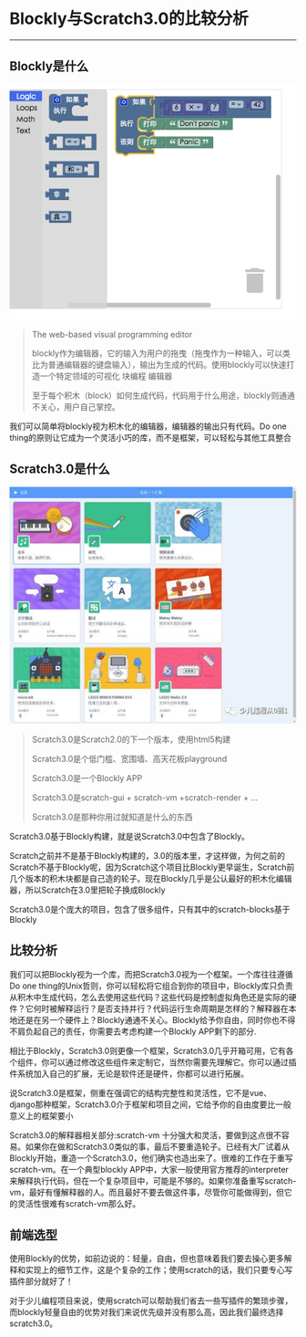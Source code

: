 # Blockly与Scratch3.0的比较分析
----

## Blockly是什么

![avatar](p1.png)

> The web-based visual programming editor
> 
> blockly作为编辑器，它的输入为用户的拖曳（拖曳作为一种输入，可以类比为普通编辑器的键盘输入），输出为生成的代码。使用blockly可以快速打造一个特定领域的可视化 块编程 编辑器
> 
> 至于每个积木（block）如何生成代码，代码用于什么用途，blockly则通通不关心，用户自己掌控。

我们可以简单将blockly视为积木化的编辑器，编辑器的输出只有代码。Do one thing的原则让它成为一个灵活小巧的库，而不是框架，可以轻松与其他工具整合

## Scratch3.0是什么

![avatar](p2.jpg)
> Scratch3.0是Scratch2.0的下一个版本，使用html5构建
> 
> Scratch3.0是个低门槛、宽围墙、高天花板playground
> 
> Scratch3.0是一个Blockly APP
> 
> Scratch3.0是scratch-gui + scratch-vm +scratch-render + ...
> 
> Scratch3.0是那种你用过就知道是什么的东西

Scratch3.0基于Blockly构建，就是说Scratch3.0中包含了Blockly。

Scratch之前并不是基于Blockly构建的，3.0的版本里，才这样做，为何之前的Scratch不基于Blockly呢，因为Scratch这个项目比Blockly更早诞生，Scratch前几个版本的积木块都是自己造的轮子。现在Blockly几乎是公认最好的积木化编辑器，所以Scratch在3.0里把轮子换成Blockly

Scratch3.0是个庞大的项目，包含了很多组件，只有其中的scratch-blocks基于Blockly

## 比较分析

我们可以把Blockly视为一个库，而把Scratch3.0视为一个框架。一个库往往遵循Do one thing的Unix哲则，你可以轻松将它组合到你的项目中，Blockly库只负责从积木中生成代码，怎么去使用这些代码？这些代码是控制虚拟角色还是实际的硬件？它何时被解释运行？是否支持并行？代码运行生命周期是怎样的？解释器在本地还是在另一个硬件上？Blockly通通不关心。Blockly给予你自由，同时你也不得不肩负起自己的责任，你需要去考虑构建一个Blockly APP剩下的部分.

相比于Blockly，Scratch3.0则更像一个框架，Scratch3.0几乎开箱可用，它有各个组件，你可以通过修改这些组件来定制它，当然你需要先理解它。你可以通过插件系统加入自己的扩展，无论是软件还是硬件，你都可以进行拓展。

说Scratch3.0是框架，侧重在强调它的结构完整性和灵活性，它不是vue、django那种框架，Scratch3.0介于框架和项目之间，它给予你的自由度要比一般意义上的框架要小

Scratch3.0的解释器相关部分:scratch-vm 十分强大和灵活，要做到这点很不容易。如果你在做和Scratch3.0类似的事，最后不要重造轮子。已经有大厂试着从Blockly开始，重造一个Scratch3.0，他们确实也造出来了。很难的工作在于重写scratch-vm。在一个典型blockly APP中，大家一般使用官方推荐的interpreter来解释执行代码，但在一个复杂项目中，可能是不够的。如果你准备重写scratch-vm，最好有懂解释器的人。而且最好不要去做这件事，尽管你可能做得到，但它的灵活性很难有scratch-vm那么好。

## 前端选型

使用Blockly的优势，如前边说的：轻量，自由，但也意味着我们要去操心更多解释和实现上的细节工作，这是个复杂的工作；使用scratch的话，我们只要专心写插件部分就好了！

对于少儿编程项目来说，使用scratch可以帮助我们省去一些写插件的繁琐步骤，而blockly轻量自由的优势对我们来说优先级并没有那么高，因此我们最终选择scratch3.0。
